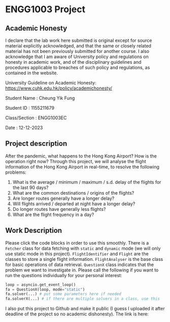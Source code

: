 # ENGG1003 Project

## Academic Honesty
I declare that the lab work here submitted is original
except for source material explicitly acknowledged,
and that the same or closely related material has not been
previously submitted for another course.
I also acknowledge that I am aware of University policy and
regulations on honesty in academic work, and of the disciplinary
guidelines and procedures applicable to breaches of such
policy and regulations, as contained in the website.

University Guideline on Academic Honesty:
https://www.cuhk.edu.hk/policy/academichonesty/

Student Name : Cheung Yik Fung

Student ID : 1155211679

Class/Section : ENGG1003EC

Date : 12-12-2023

## Project description
After the pandemic, what happens to the Hong Kong Airport? How is the operation right now? Through this project, we will analyse the flight information of the Hong Kong Airport in real-time, to resolve the following problems:
1. What is the average / minimum / maximum / s.d. delay of the flights for the last 90 days?
2. What are the common destinations / origins of the flights?
3. Are longer routes generally have a longer delay?
4. Will flights arrived / departed at night have a longer delay?
5. Do longer routes have generally less flights?
6. What are the flight frequency in a day?

## Work Description
Please click the code blocks in order to use this smoothly. There is a `Fetcher` class for data fetching with `static` and `dynamic` mode (we will only use static mode in this project). `FlightIdentifier` and `Flight` are the classes to store a single flight information. `FlightAnalyser` is the base class for basic operations of data retrieval. `QuestionX` class indicates that the problem we want to investigate in. Please call the following if you want to run the questions individually for your personal interest:
```py
loop = asyncio.get_event_loop()
fa = QuestionX(loop, mode="static")
fa.solver(...) # put some parameters here if needed
fa.solverX(...) # if there are multiple solvers in a class, use this
```

I also put this project to Github and make it public (I guess I uploaded it after deadline of the project so no academic dishonesty). The link is here: 